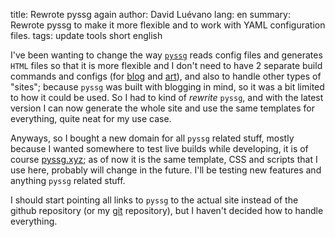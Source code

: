 title: Rewrote pyssg again
author: David Luévano
lang: en
summary: Rewrote pyssg to make it more flexible and to work with YAML configuration files.
tags: update
    tools
	short
	english

I've been wanting to change the way [`pyssg`](https://github.com/luevano/pyssg) reads config files and generates `HTML` files so that it is more flexible and I don't need to have 2 separate build commands and configs (for [blog](https://blog.luevano.xyz) and [art](https://art.luevano.xyz)), and also to handle other types of "sites"; because `pyssg` was built with blogging in mind, so it was a bit limited to how it could be used. So I had to kind of *rewrite* `pyssg`, and with the latest version I can now generate the whole site and use the same templates for everything, quite neat for my use case.

Anyways, so I bought a new domain for all `pyssg` related stuff, mostly because I wanted somewhere to test live builds while developing, it is of course [pyssg.xyz](https://pyssg.xyz); as of now it is the same template, CSS and scripts that I use here, probably will change in the future. I'll be testing new features and anything `pyssg` related stuff.

I should start pointing all links to `pyssg` to the actual site instead of the github repository (or my [git](https://git.luevano.xyz) repository), but I haven't decided how to handle everything.
